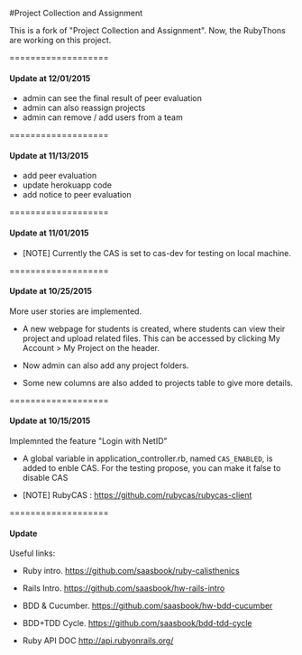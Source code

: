 #Project Collection and Assignment

This is a fork of "Project Collection and Assignment". Now, the RubyThons are working on this project.

===================
#### Update at 12/01/2015
 
 - admin can see the final result of peer evaluation
 - admin can also reassign projects
 - admin can remove / add users from a team

===================
#### Update at 11/13/2015

 - add peer evaluation
 - update herokuapp code
 - add notice to peer evaluation

===================
#### Update at 11/01/2015

 - [NOTE] Currently the CAS is set to cas-dev for testing on local machine.

===================
#### Update at 10/25/2015

More user stories are implemented. 

 - A new webpage for students is created, where students can view their project and upload related files. This can be accessed by clicking My Account > My Project on the header.

 - Now admin can also add any project folders. 

 - Some new columns are also added to projects table to give more details. 


===================
#### Update at 10/15/2015

Implemnted the feature "Login with NetID"

 - A global variable in application_controller.rb, named `CAS_ENABLED`, is added to enble CAS. For the testing propose, you can make it false to disable CAS

 - [NOTE] RubyCAS : https://github.com/rubycas/rubycas-client


===================
#### Update

Useful links:

 - Ruby intro.     https://github.com/saasbook/ruby-calisthenics
 - Rails Intro.    https://github.com/saasbook/hw-rails-intro
 - BDD & Cucumber. https://github.com/saasbook/hw-bdd-cucumber
 - BDD+TDD Cycle.  https://github.com/saasbook/bdd-tdd-cycle

 - Ruby API DOC    http://api.rubyonrails.org/
